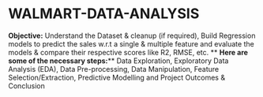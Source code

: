 # WALMART-DATA-ANALYSIS
**Objective:**
Understand the Dataset & cleanup (if required),
Build Regression models to predict the sales w.r.t a single & multiple feature and
evaluate the models & compare their respective scores like R2, RMSE, etc.
**
**Here are some of the necessary steps:****
Data Exploration,
Exploratory Data Analysis (EDA),
Data Pre-processing,
Data Manipulation,
Feature Selection/Extraction,
Predictive Modelling and
Project Outcomes & Conclusion
